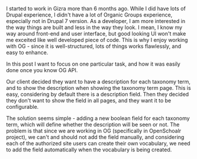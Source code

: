 I started to work in Gizra more than 6 months ago. While I did have lots of Drupal experience, I didn't have a lot of Organic Groups experience, especially not in Drupal 7 version.
As a developer, I am more interested in the way things are built and less in the way they look. I mean, I know my way around front-end and user interface, but good looking UI won't make me exceited like well developed piece of code.
This is why I enjoy working with OG - since it is well-structured, lots of things works flawlessly, and easy to enhance.

In this post I want to focus on one particular task, and how it was easily done once you know OG API.

Our client decided they want to have a description for each taxonomy term, and to show the description when showing the taxonomy term page. This is easy, considering by default there is a description field. Then they decided they don't want to show the field in all pages, and they want it to be configurable.

The solution seems simple - adding a new boolean field for each taxonomy term, which will define whether the description will be seen or not.
The problem is that since we are working in OG (specifically in OpenSchoalr project), we can't and should not add the field manually, and considering each of the authorized site users can create their own vocabulary, we need to add the field automatically when the vocabulary is being created.
